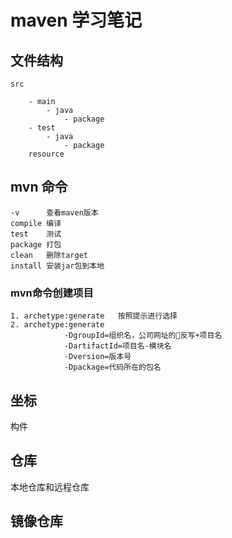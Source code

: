 # maven 学习笔记
## 文件结构

    src

        - main
            - java
                - package
        - test
            - java
                - package
        resource

## mvn 命令
    -v      查看maven版本
    compile 编译
    test    测试
    package 打包
    clean   删除target
    install 安装jar包到本地

### mvn命令创建项目
    1. archetype:generate   按照提示进行选择
    2. archetype:generate 
                -DgroupId=组织名，公司网址的反写+项目名
                -DartifactId=项目名-模块名
                -Dversion=版本号
                -Dpackage=代码所在的包名
## 坐标
构件

## 仓库
本地仓库和远程仓库
## 镜像仓库


